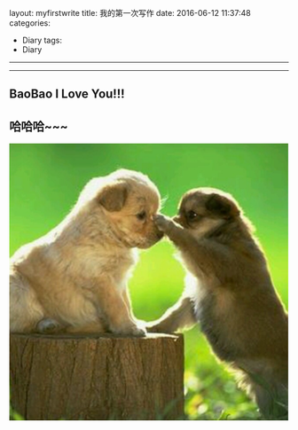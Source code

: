 ﻿layout: myfirstwrite
title: 我的第一次写作
date: 2016-06-12 11:37:48
categories:
- Diary
tags:
- Diary
---

---
BaoBao I Love You!!!
---
## 哈哈哈~~~
![baobao I love you~](https://raw.githubusercontent.com/mlick/mlick.github.io/master/img/baobao.png)